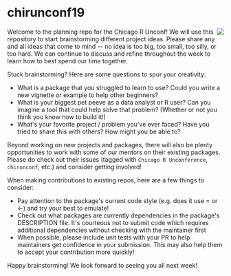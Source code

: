 # chirunconf19 

<img src="https://raw.githubusercontent.com/chirunconf/chirunconf19/img/logo.png" align="right" />

Welcome to the planning repo for the Chicago R Unconf! We will use this repository to start brainstorming different project ideas. Please share any and all ideas that come to mind -- no idea is too big, too small, too silly, or too hard. We can continue to discuss and refine throughout the week to learn how to best spend our time together.

Stuck brainstorming? Here are some questions to spur your creativity:

- What is a package that you struggled to learn to use? Could you write a new vignette or example to help other beginners?
- What is your biggest pet peeve as a data analyst or R user? Can you imagine a tool that could help solve that problem? (Whether or not you think you know how to build it!)
- What's your favorite project / problem you've ever faced? Have you tried to share this with others? How might you be able to?

Beyond working on new projects and packages, there will also be plenty opportunities to work with some of our mentors on their existing packages. Please do check out their issues (tagged with `Chicago R Unconference`, `chirunconf`, etc.) and consider getting involved!

When making contributions to existing repos, here are a few things to consider:

- Pay attention to the package's current code style (e.g. does it use = or <-) and try your best to emulate!
- Check out what packages are currently dependencies in the package's DESCRIPTION file. It's courteous not to submit code which requires additional dependencies without checking with the maintainer first 
- When possible, please include unit tests with your PR to help maintainers get confidence in your submission. This may also help them to accept your contribution more quickly!

Happy brainstorming! We look forward to seeing you all next week!
